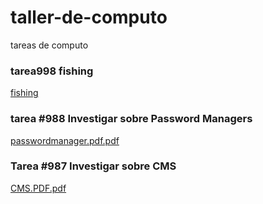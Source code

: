 
# taller-de-computo
tareas de computo


### tarea998 fishing
[fishing](https://drive.google.com/file/d/14SSOADB-i2yJrFTxEX-dPFGkuPVzF5C5/view?usp=sharing)


### tarea #988 Investigar sobre Password Managers
[passwordmanager.pdf.pdf](https://github.com/user-attachments/files/22537874/passwordmanager.pdf.pdf)

### Tarea #987 Investigar sobre CMS
[CMS.PDF.pdf](https://github.com/user-attachments/files/22597638/CMS.PDF.pdf)
